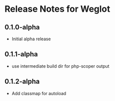 # Release Notes for Weglot

## 0.1.0-alpha
- Initial alpha release
## 0.1.1-alpha
- use intermediate build dir for php-scoper output
## 0.1.2-alpha
- Add classmap for autoload
